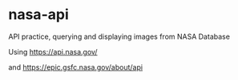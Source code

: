 # nasa-api
API practice, querying and displaying images from NASA Database

Using
https://api.nasa.gov/

and
https://epic.gsfc.nasa.gov/about/api